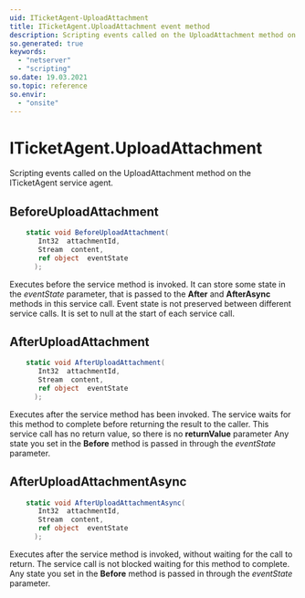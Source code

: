 ```yaml
---
uid: ITicketAgent-UploadAttachment
title: ITicketAgent.UploadAttachment event method
description: Scripting events called on the UploadAttachment method on the ITicketAgent service agent.
so.generated: true
keywords:
  - "netserver"
  - "scripting"
so.date: 19.03.2021
so.topic: reference
so.envir:
  - "onsite"
---
```

# ITicketAgent.UploadAttachment

Scripting events called on the <see cref='M:SuperOffice.CRM.Services.ITicketAgent.UploadAttachment'>UploadAttachment</see> method on the <see cref='ITicketAgent'>ITicketAgent</see>  service agent.

## BeforeUploadAttachment
```cs
    static void BeforeUploadAttachment(
       Int32  attachmentId,
       Stream  content,
       ref object  eventState
      );
```
Executes before the service method is invoked.
It can store some state in the *eventState* parameter, that is passed to the **After** and **AfterAsync** methods in this service call.
Event state is not preserved between different service calls. It is set to null at the start of each service call.
## AfterUploadAttachment
```cs
    static void AfterUploadAttachment(
       Int32  attachmentId,
       Stream  content,
       ref object  eventState
      );
```
Executes after the service method has been invoked. The service waits for this method to complete before returning the result to the caller.
This service call has no return value, so there is no **returnValue** parameter
Any state you set in the **Before** method is passed in through the *eventState* parameter.
## AfterUploadAttachmentAsync
```cs
    static void AfterUploadAttachmentAsync(
       Int32  attachmentId,
       Stream  content,
       ref object  eventState
      );
```
Executes after the service method is invoked, without waiting for the call to return.
The service call is not blocked waiting for this method to complete.
Any state you set in the **Before** method is passed in through the *eventState* parameter.

